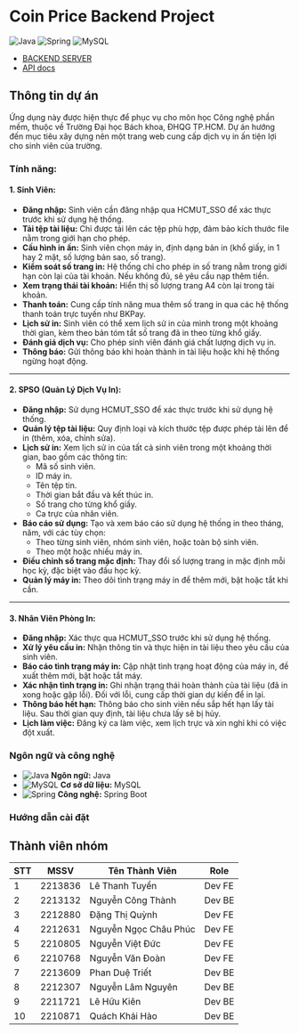 # Coin Price Backend Project
![Java](https://img.shields.io/badge/Java-ED8B00?style=for-the-badge&logo=java&logoColor=white) ![Spring](https://img.shields.io/badge/Spring-6DB33F?style=for-the-badge&logo=spring&logoColor=white) ![MySQL](https://img.shields.io/badge/MySQL-4479A1?style=for-the-badge&logo=mysql&logoColor=white)

- [BACKEND SERVER]()
- [API docs]()

## Thông tin dự án
Ứng dụng này được hiện thực để phục vụ cho môn học Công nghệ phần mềm, thuộc về Trường Đại học Bách khoa, ĐHQG TP.HCM. Dự án hướng đến mục tiêu xây dựng nên một trang web cung cấp dịch vụ in ấn tiện lợi cho sinh viên của trường.

### Tính năng:
#### 1. Sinh Viên:
- **Đăng nhập:** Sinh viên cần đăng nhập qua HCMUT_SSO để xác thực trước khi sử dụng hệ thống.
- **Tải tệp tài liệu:** Chỉ được tải lên các tệp phù hợp, đảm bảo kích thước file nằm trong giới hạn cho phép.
- **Cấu hình in ấn:** Sinh viên chọn máy in, định dạng bản in (khổ giấy, in 1 hay 2 mặt, số lượng bản sao, số trang).
- **Kiểm soát số trang in:** Hệ thống chỉ cho phép in số trang nằm trong giới hạn còn lại của tài khoản. Nếu không đủ, sẽ yêu cầu nạp thêm tiền.
- **Xem trạng thái tài khoản:** Hiển thị số lượng trang A4 còn lại trong tài khoản.
- **Thanh toán:** Cung cấp tính năng mua thêm số trang in qua các hệ thống thanh toán trực tuyến như BKPay.
- **Lịch sử in:** Sinh viên có thể xem lịch sử in của mình trong một khoảng thời gian, kèm theo bản tóm tắt số trang đã in theo từng khổ giấy.
- **Đánh giá dịch vụ:** Cho phép sinh viên đánh giá chất lượng dịch vụ in.
- **Thông báo:** Gửi thông báo khi hoàn thành in tài liệu hoặc khi hệ thống ngừng hoạt động.

---

#### 2. SPSO (Quản Lý Dịch Vụ In):
- **Đăng nhập:** Sử dụng HCMUT_SSO để xác thực trước khi sử dụng hệ thống.
- **Quản lý tệp tài liệu:** Quy định loại và kích thước tệp được phép tải lên để in (thêm, xóa, chỉnh sửa).
- **Lịch sử in:** Xem lịch sử in của tất cả sinh viên trong một khoảng thời gian, bao gồm các thông tin:
  - Mã số sinh viên.
  - ID máy in.
  - Tên tệp tin.
  - Thời gian bắt đầu và kết thúc in.
  - Số trang cho từng khổ giấy.
  - Ca trực của nhân viên.
- **Báo cáo sử dụng:** Tạo và xem báo cáo sử dụng hệ thống in theo tháng, năm, với các tùy chọn:
  - Theo từng sinh viên, nhóm sinh viên, hoặc toàn bộ sinh viên.
  - Theo một hoặc nhiều máy in.
- **Điều chỉnh số trang mặc định:** Thay đổi số lượng trang in mặc định mỗi học kỳ, đặc biệt vào đầu học kỳ.
- **Quản lý máy in:** Theo dõi tình trạng máy in để thêm mới, bật hoặc tắt khi cần.

---

#### 3. Nhân Viên Phòng In:
- **Đăng nhập:** Xác thực qua HCMUT_SSO trước khi sử dụng hệ thống.
- **Xử lý yêu cầu in:** Nhận thông tin và thực hiện in tài liệu theo yêu cầu của sinh viên.
- **Báo cáo tình trạng máy in:** Cập nhật tình trạng hoạt động của máy in, đề xuất thêm mới, bật hoặc tắt máy.
- **Xác nhận tình trạng in:** Ghi nhận trạng thái hoàn thành của tài liệu (đã in xong hoặc gặp lỗi). Đối với lỗi, cung cấp thời gian dự kiến để in lại.
- **Thông báo hết hạn:** Thông báo cho sinh viên nếu sắp hết hạn lấy tài liệu. Sau thời gian quy định, tài liệu chưa lấy sẽ bị hủy.
- **Lịch làm việc:** Đăng ký ca làm việc, xem lịch trực và xin nghỉ khi có việc đột xuất.

### Ngôn ngữ và công nghệ
- ![Java](https://img.shields.io/badge/Java-ED8B00?style=for-the-badge&logo=java&logoColor=white) **Ngôn ngữ:** Java
- ![MySQL](https://img.shields.io/badge/MySQL-4479A1?style=for-the-badge&logo=mysql&logoColor=white) **Cơ sở dữ liệu:** MySQL
- ![Spring](https://img.shields.io/badge/Spring-6DB33F?style=for-the-badge&logo=spring&logoColor=white) **Công nghệ:** Spring Boot
### Hướng dẫn cài đặt

## Thành viên nhóm
| STT | MSSV    | Tên Thành Viên            | Role |
|-----|---------|----------------------------|------|
| 1   | 2213836 | Lê Thanh Tuyển             | Dev FE  |
| 2   | 2213132 | Nguyễn Công Thành          | Dev BE |
| 3   | 2212880 | Đặng Thị Quỳnh             | Dev FE |
| 4   | 2212631 | Nguyễn Ngọc Châu Phúc      | Dev FE |
| 5   | 2210805 | Nguyễn Việt Đức            | Dev FE |
| 6   | 2210768 | Nguyễn Văn Đoàn            | Dev FE |
| 7   | 2213609 | Phan Duệ Triết             | Dev BE |
| 8   | 2212307 | Nguyễn Lâm Nguyên          | Dev BE |
| 9   | 2211721 | Lê Hữu Kiên                | Dev BE |
| 10  | 2210871 | Quách Khải Hào             | Dev BE |
